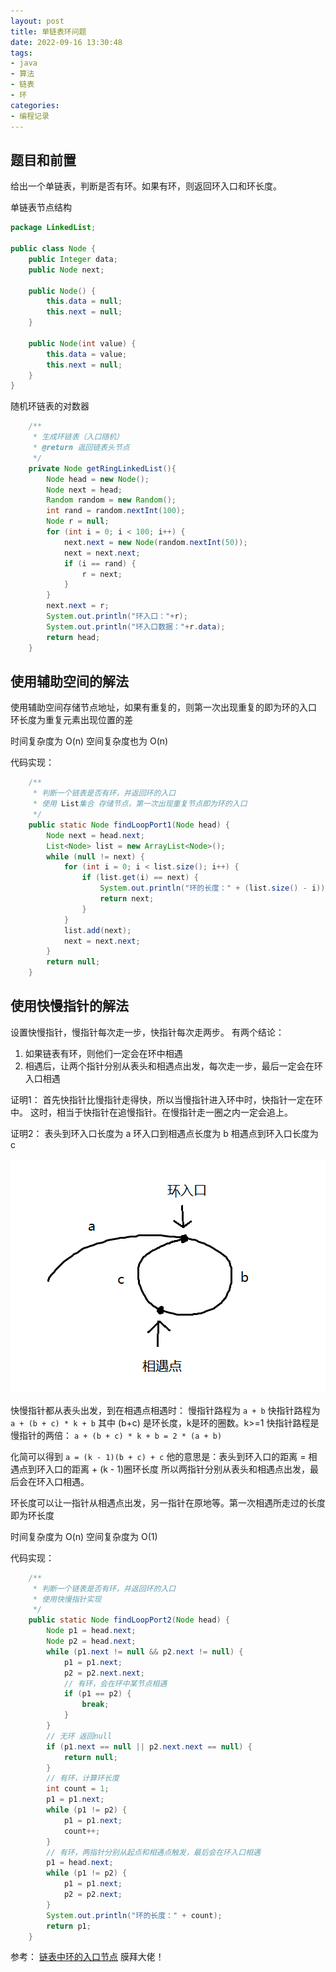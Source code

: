 ```yaml
---
layout: post
title: 单链表环问题
date: 2022-09-16 13:30:48
tags:
- java
- 算法
- 链表
- 环
categories:
- 编程记录
---
```


## 题目和前置

给出一个单链表，判断是否有环。如果有环，则返回环入口和环长度。

单链表节点结构
~~~java
package LinkedList;

public class Node {
    public Integer data;
    public Node next;

    public Node() {
        this.data = null;
        this.next = null;
    }

    public Node(int value) {
        this.data = value;
        this.next = null;
    }
}
~~~

随机环链表的对数器
~~~java
    /**
     * 生成环链表（入口随机）
     * @return 返回链表头节点
     */
    private Node getRingLinkedList(){
        Node head = new Node();
        Node next = head;
        Random random = new Random();
        int rand = random.nextInt(100);
        Node r = null;
        for (int i = 0; i < 100; i++) {
            next.next = new Node(random.nextInt(50));
            next = next.next;
            if (i == rand) {
                r = next;
            }
        }
        next.next = r;
        System.out.println("环入口："+r);
        System.out.println("环入口数据："+r.data);
        return head;
    }
~~~

## 使用辅助空间的解法

使用辅助空间存储节点地址，如果有重复的，则第一次出现重复的即为环的入口
环长度为重复元素出现位置的差

时间复杂度为 O(n)
空间复杂度也为 O(n)

代码实现：
~~~java
    /**
     * 判断一个链表是否有环，并返回环的入口
     * 使用 List集合 存储节点，第一次出现重复节点即为环的入口
     */
    public static Node findLoopPort1(Node head) {
        Node next = head.next;
        List<Node> list = new ArrayList<Node>();
        while (null != next) {
            for (int i = 0; i < list.size(); i++) {
                if (list.get(i) == next) {
                    System.out.println("环的长度：" + (list.size() - i));
                    return next;
                }
            }
            list.add(next);
            next = next.next;
        }
        return null;
    }
~~~

## 使用快慢指针的解法

设置快慢指针，慢指针每次走一步，快指针每次走两步。
有两个结论：
1. 如果链表有环，则他们一定会在环中相遇
2. 相遇后，让两个指针分别从表头和相遇点出发，每次走一步，最后一定会在环入口相遇

证明1：
首先快指针比慢指针走得快，所以当慢指针进入环中时，快指针一定在环中。
这时，相当于快指针在追慢指针。在慢指针走一圈之内一定会追上。

证明2：
表头到环入口长度为 a
环入口到相遇点长度为 b
相遇点到环入口长度为 c

![环](../images/单链表环问题/环.png)

快慢指针都从表头出发，到在相遇点相遇时：
慢指针路程为 `a + b`
快指针路程为 `a + (b + c) * k + b` 其中 (b+c) 是环长度，k是环的圈数。k>=1
快指针路程是慢指针的两倍： `a + (b + c) * k + b = 2 * (a + b)`

化简可以得到 `a = (k - 1)(b + c) + c`
他的意思是：表头到环入口的距离 = 相遇点到环入口的距离 + (k - 1)圈环长度
所以两指针分别从表头和相遇点出发，最后会在环入口相遇。

环长度可以让一指针从相遇点出发，另一指针在原地等。第一次相遇所走过的长度即为环长度

时间复杂度为 O(n)
空间复杂度为 O(1)

代码实现：
~~~java
    /**
     * 判断一个链表是否有环，并返回环的入口
     * 使用快慢指针实现
     */
    public static Node findLoopPort2(Node head) {
        Node p1 = head.next;
        Node p2 = head.next;
        while (p1.next != null && p2.next != null) {
            p1 = p1.next;
            p2 = p2.next.next;
            // 有环，会在环中某节点相遇
            if (p1 == p2) {
                break;
            }
        }
        // 无环 返回null
        if (p1.next == null || p2.next.next == null) {
            return null;
        }
        // 有环，计算环长度
        int count = 1;
        p1 = p1.next;
        while (p1 != p2) {
            p1 = p1.next;
            count++;
        }
        // 有环，两指针分别从起点和相遇点触发，最后会在环入口相遇
        p1 = head.next;
        while (p1 != p2) {
            p1 = p1.next;
            p2 = p2.next;
        }
        System.out.println("环的长度：" + count);
        return p1;
    }
~~~

参考：
[链表中环的入口节点](https://zhuanlan.zhihu.com/p/103626709) 膜拜大佬！